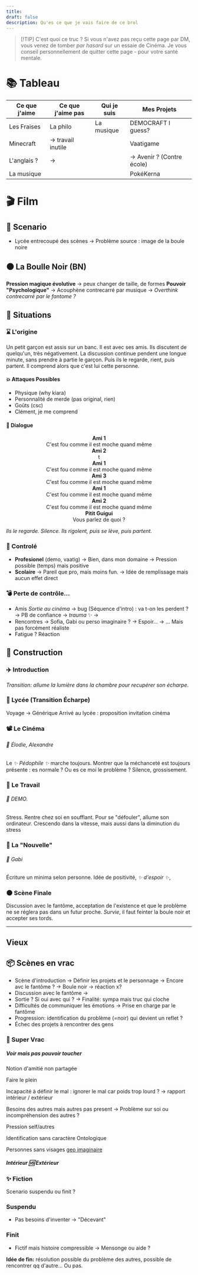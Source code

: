 ```yaml
---
title: 
draft: false
description: Qu'es ce que je vais faire de ce brol
---
```


> [!TIP] C'est quoi ce truc ?
> Si vous n'avez pas reçu cette page par DM, vous venez de tomber *par hasard* sur un essaie de Cinéma. Je vous conseil personnellement de quitter cette page - pour votre santé mentale.

# 📚 Tableau
| Ce que j'aime | Ce que j'aime pas  | Qui je suis | Mes Projets                |
| ------------- | ------------------ | ----------- | -------------------------- |
| Les Fraises   | La philo           | La musique  | DEMOCRAFT I guess?         |
| Minecraft     | -> travail inutile |             | Vaatigame                  |
| L'anglais ?   | ->                 |             | -> Avenir ? (Contre école) |
| La musique    |                    |             | PokéKerna                  |

# 🎬 Film

## 📅 Scenario
- Lycée entrecoupé des scènes
  -> Problème source : image de la boule noire

## ⚫️ La Boulle Noir (BN)
**Pression magique évolutive** -> peux changer de taille, de formes
**Pouvoir "Psychologique"**
-> Acouphène contrecarré par musique
-> *Overthink contrecarré par le fantome ?*
## 🖤 Situations
### ⌛️ L'origine
Un petit garçon est assis sur un banc. Il est avec ses amis. Ils discutent de quelqu'un, très négativement. La discussion continue pendent une longue minute, sans prendre à partie le garçon. Puis ils le regarde, rient, puis partent. Il comprend alors que c'est lui cette personne.
#### 💥 Attaques Possibles
- Physique (why kiara)
- Personnalité de merde (pas original, rien)
- Goûts (csc)
- Clément, je me comprend
#### 💬 Dialogue
<center><strong>Ami 1</strong></center>
<center>C'est fou comme il est moche quand même</center>

<center><strong>Ami 2</strong></center>
<center>t</center>

<center><strong>Ami 1</strong></center>
<center>C'est fou comme il est moche quand même</center>

<center><strong>Ami 3</strong></center>
<center>C'est fou comme il est moche quand même</center>

<center><strong>Ami 1</strong></center>
<center>C'est fou comme il est moche quand même</center>

<center><strong>Ami 2</strong></center>
<center>C'est fou comme il est moche quand même</center>

<center><strong>Pitit Guigui</strong></center>
<center>Vous parlez de quoi ?</center>

*Ils le regarde. Silence. Ils rigolent, puis se lève, puis partent.*

### 🧊 Controlé
- **Profesionel** (demo, vaatig)
  -> Bien, dans mon domaine
  -> Pression possible (temps) mais positive
- **Scolaire** 
  -> Pareil que pro, mais moins fun.
  -> Idée de remplissage mais aucun effet direct
### 💣 Perte de contrôle...
- Amis *Sortie au cinéma*
  -> bug (Séquence d'intro) : va t-on les perdent ? 
  -> PB de confiance -> $trauma$ ✨️
  ->
- Rencontres
  -> Sofia, Gabi ou perso imaginaire ?
  -> Espoir...
  -> ... Mais pas forcément réaliste
- Fatigue ? Réaction

## 🧭 Construction
### ✈️ Introduction
*Transition: allume la lumière dans la chambre pour recupérer son écharpe*.
### 🏤 Lycée (Transition Écharpe)
Voyage -> Générique
Arrivé au lycée : proposition invitation cinéma
### 📽 Le Cinéma
###### 👤 Élodie, Alexandre
Le *✨️ Pédophile ✨️* marche toujours. Montrer que la méchanceté est toujours présente : es normale ? Ou es ce moi le problème ? Silence, grossisement.
### 🧱 Le Travail
###### 👤 DEMO.
Stress. Rentre chez soi en soufflant. Pour se "défouler", allume son ordinateur. Crescendo dans la vitesse, mais aussi dans la diminution du stress 
### 🫥 La "Nouvelle"
###### 👤 Gabi
Écriture un minima selon personne. Idée de positivité, *✨️ d'espoir ✨️*, 
### 🌑 Scène Finale
Discussion avec le fantôme, acceptation de l'existence et que le problème ne se réglera pas dans un futur proche. *Survie*, il faut feinter la boule noir et accepter ses tords.

---

## Vieux
## 📦 Scènes en vrac
- Scène d'introduction
  -> Définir les projets et le personnage
  -> Encore avc le fantôme ? 
  -> Boule noir -> réaction x?
- Discussion avec le fantôme
  ->
- Sortie ? Si oui avec qui ?
  -> Finalité: sympa mais truc qui cloche
- Difficultés de communiquer les émotions
  -> Prise en charge par le fantôme
- Progression: identification du problème (=noir) qui devient un reflet ? 
- Échec des projets à rencontrer des gens

### 💽 Super Vrac
##### Voir mais pas pouvoir toucher 
Notion d'amitié non partagée

Faire le plein

Incapacité à définir le mal : ignorer le mal car poids trop lourd ?
-> rapport intérieur / extérieur 

Besoins des autres mais autres pas present
-> Problème sur soi ou incompréhension des autres ?

Pression self/autres

Identification sans caractère Ontologique

Personnes sans visages [geo imaginaire](#)
##### Intérieur 🆚️ Extérieur

### ✨️ Fiction
Scenario suspendu ou finit ?
### Suspendu
- Pas besoins d'inventer
  -> "Décevant"
### Finit
- Fictif mais histoire compressible
  -> Mensonge ou aide ?

**Idée de fin:** résolution possible du problème des autres, possible de rencontrer qq d'autre... Ou pas.
